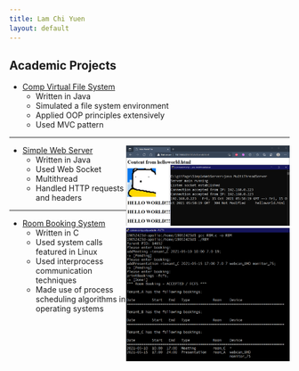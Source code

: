 ```yaml
---
title: Lam Chi Yuen
layout: default
---
```


## Academic Projects

- [Comp Virtual File System](https://github.com/LammyLam/portfolio/tree/master/CompVirtualFileSystem)
    - Written in Java
    - Simulated a file system environment
    - Applied OOP principles extensively
    - Used MVC pattern

* * *

- [Simple Web Server](https://github.com/LammyLam/portfolio/tree/master/SimpleWebServer) [<img align="right" width="294" height="144" src="web.png">](https://lammylam.github.io/portfolio/web.png)
    - Written in Java 
    - Used Web Socket
    - Multithread
    - Handled HTTP requests and headers





* * *

- [Room Booking System](https://github.com/LammyLam/portfolio/tree/master/RoomBookingManager) <img align="right" width="294" height="239" src="rbm1.PNG">
    - Written in C
    - Used system calls featured in Linux
    - Used interprocess communication techniques
    - Made use of process scheduling algorithms in operating systems

